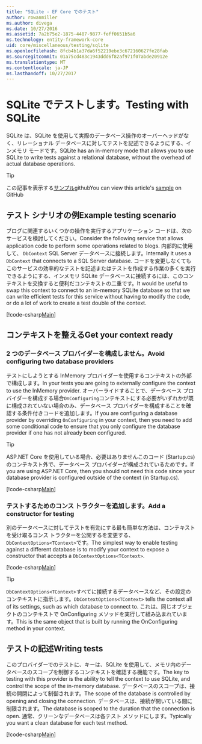 ```yaml
---
title: "SQLite - EF Core でのテスト"
author: rowanmiller
ms.author: divega
ms.date: 10/27/2016
ms.assetid: 7a2b75e2-1875-4487-9877-feff0651b5a6
ms.technology: entity-framework-core
uid: core/miscellaneous/testing/sqlite
ms.openlocfilehash: 8fcb4b1a37da6f52219ebe3c672160627fe28fab
ms.sourcegitcommit: 01a75cd483c1943ddd6f82af971f07abde20912e
ms.translationtype: MT
ms.contentlocale: ja-JP
ms.lasthandoff: 10/27/2017
---
```

# <a name="testing-with-sqlite"></a><span data-ttu-id="4bcf9-102">SQLite でテストします。</span><span class="sxs-lookup"><span data-stu-id="4bcf9-102">Testing with SQLite</span></span>

<span data-ttu-id="4bcf9-103">SQLite は、SQLite を使用して実際のデータベース操作のオーバーヘッドがなく、リレーショナル データベースに対してテストを記述できるようにする、インメモリ モードです。</span><span class="sxs-lookup"><span data-stu-id="4bcf9-103">SQLite has an in-memory mode that allows you to use SQLite to write tests against a relational database, without the overhead of actual database operations.</span></span>

> [!TIP]  
> <span data-ttu-id="4bcf9-104">この記事を表示する[サンプル](https://github.com/aspnet/EntityFramework.Docs/tree/master/samples/core/Miscellaneous/Testing)github</span><span class="sxs-lookup"><span data-stu-id="4bcf9-104">You can view this article's [sample](https://github.com/aspnet/EntityFramework.Docs/tree/master/samples/core/Miscellaneous/Testing) on GitHub</span></span>

## <a name="example-testing-scenario"></a><span data-ttu-id="4bcf9-105">テスト シナリオの例</span><span class="sxs-lookup"><span data-stu-id="4bcf9-105">Example testing scenario</span></span>

<span data-ttu-id="4bcf9-106">ブログに関連するいくつかの操作を実行するアプリケーション コードは、次のサービスを検討してください。</span><span class="sxs-lookup"><span data-stu-id="4bcf9-106">Consider the following service that allows application code to perform some operations related to blogs.</span></span> <span data-ttu-id="4bcf9-107">内部的に使用して、 `DbContext` SQL Server データベースに接続します。</span><span class="sxs-lookup"><span data-stu-id="4bcf9-107">Internally it uses a `DbContext` that connects to a SQL Server database.</span></span> <span data-ttu-id="4bcf9-108">コードを変更しなくてもこのサービスの効率的なテストを記述またはテストを作成する作業の多くを実行できるようにする、インメモリ SQLite データベースに接続するには、このコンテキストを交換すると便利だコンテキストの二重です。</span><span class="sxs-lookup"><span data-stu-id="4bcf9-108">It would be useful to swap this context to connect to an in-memory SQLite database so that we can write efficient tests for this service without having to modify the code, or do a lot of work to create a test double of the context.</span></span>

[!code-csharp[Main](../../../../samples/core/Miscellaneous/Testing/BusinessLogic/BlogService.cs)]

## <a name="get-your-context-ready"></a><span data-ttu-id="4bcf9-109">コンテキストを整える</span><span class="sxs-lookup"><span data-stu-id="4bcf9-109">Get your context ready</span></span>

### <a name="avoid-configuring-two-database-providers"></a><span data-ttu-id="4bcf9-110">2 つのデータベース プロバイダーを構成しません。</span><span class="sxs-lookup"><span data-stu-id="4bcf9-110">Avoid configuring two database providers</span></span>

<span data-ttu-id="4bcf9-111">テストにしようとする InMemory プロバイダーを使用するコンテキストの外部で構成します。</span><span class="sxs-lookup"><span data-stu-id="4bcf9-111">In your tests you are going to externally configure the context to use the InMemory provider.</span></span> <span data-ttu-id="4bcf9-112">オーバーライドすることで、データベース プロバイダーを構成する場合`OnConfiguring`コンテキストにする必要がいずれかが既に構成されていない場合のみ、データベース プロバイダーを構成することを確認する条件付きコードを追加します。</span><span class="sxs-lookup"><span data-stu-id="4bcf9-112">If you are configuring a database provider by overriding `OnConfiguring` in your context, then you need to add some conditional code to ensure that you only configure the database provider if one has not already been configured.</span></span>

> [!TIP]  
> <span data-ttu-id="4bcf9-113">ASP.NET Core を使用している場合、必要はありませんこのコード (Startup.cs) のコンテキスト外で、データベース プロバイダーが構成されているためです。</span><span class="sxs-lookup"><span data-stu-id="4bcf9-113">If you are using ASP.NET Core, then you should not need this code since your database provider is configured outside of the context (in Startup.cs).</span></span>

[!code-csharp[Main](../../../../samples/core/Miscellaneous/Testing/BusinessLogic/BloggingContext.cs#OnConfiguring)]

### <a name="add-a-constructor-for-testing"></a><span data-ttu-id="4bcf9-114">テストするためのコンス トラクターを追加します。</span><span class="sxs-lookup"><span data-stu-id="4bcf9-114">Add a constructor for testing</span></span>

<span data-ttu-id="4bcf9-115">別のデータベースに対してテストを有効にする最も簡単な方法は、コンテキストを受け取るコンス トラクターを公開するを変更する、`DbContextOptions<TContext>`です。</span><span class="sxs-lookup"><span data-stu-id="4bcf9-115">The simplest way to enable testing against a different database is to modify your context to expose a constructor that accepts a `DbContextOptions<TContext>`.</span></span>

[!code-csharp[Main](../../../../samples/core/Miscellaneous/Testing/BusinessLogic/BloggingContext.cs#Constructors)]

> [!TIP]  
> <span data-ttu-id="4bcf9-116">`DbContextOptions<TContext>`すべてに接続するデータベースなど、その設定のコンテキストに指示します。</span><span class="sxs-lookup"><span data-stu-id="4bcf9-116">`DbContextOptions<TContext>` tells the context all of its settings, such as which database to connect to.</span></span> <span data-ttu-id="4bcf9-117">これは、同じオブジェクトのコンテキストで OnConfiguring メソッドを実行して組み込まれています。</span><span class="sxs-lookup"><span data-stu-id="4bcf9-117">This is the same object that is built by running the OnConfiguring method in your context.</span></span>

## <a name="writing-tests"></a><span data-ttu-id="4bcf9-118">テストの記述</span><span class="sxs-lookup"><span data-stu-id="4bcf9-118">Writing tests</span></span>

<span data-ttu-id="4bcf9-119">このプロバイダーでのテストに、キーは、SQLite を使用して、メモリ内のデータベースのスコープを制御するコンテキストを確認する機能です。</span><span class="sxs-lookup"><span data-stu-id="4bcf9-119">The key to testing with this provider is the ability to tell the context to use SQLite, and control the scope of the in-memory database.</span></span> <span data-ttu-id="4bcf9-120">データベースのスコープは、接続の開閉によって制御されます。</span><span class="sxs-lookup"><span data-stu-id="4bcf9-120">The scope of the database is controlled by opening and closing the connection.</span></span> <span data-ttu-id="4bcf9-121">データベースは、接続が開いている間に制限されます。</span><span class="sxs-lookup"><span data-stu-id="4bcf9-121">The database is scoped to the duration that the connection is open.</span></span> <span data-ttu-id="4bcf9-122">通常、クリーンなデータベースは各テスト メソッドにします。</span><span class="sxs-lookup"><span data-stu-id="4bcf9-122">Typically you want a clean database for each test method.</span></span>

[!code-csharp[Main](../../../../samples/core/Miscellaneous/Testing/TestProject/SQLite/BlogServiceTests.cs)]
